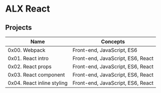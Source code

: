 # ALX React

## Projects

| Name				| Concepts				|
| -----------------------------	| -------------------------------------	|
| 0x00. Webpack			| Front-end, JavaScript, ES6		|
| 0x01. React intro		| Front-end, JavaScript, ES6, React	|
| 0x02. React props		| Front-end, JavaScript, ES6, React	|
| 0x03. React component		| Front-end, JavaScript, ES6, React	|
| 0x04. React inline styling	| Front-end, JavaScript, ES6, React	|
